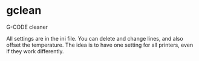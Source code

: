 # gclean
G-CODE cleaner

All settings are in the ini file. You can delete and change lines, and also offset the temperature.
The idea is to have one setting for all printers, even if they work differently.
